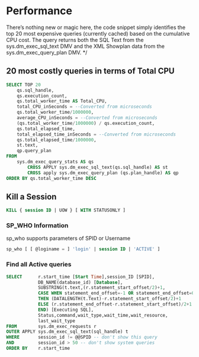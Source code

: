 # Performance

There’s nothing new or magic here, the code snippet simply identifies the top 20 most expensive queries (currently cached) based on the cumulative CPU cost.
The query returns both the SQL Text from the sys.dm_exec_sql_text DMV and the XML Showplan data from the sys.dm_exec_query_plan DMV. */

## 20 most costly queries in terms of Total CPU
```SQL
SELECT TOP 20
    qs.sql_handle,
    qs.execution_count,
    qs.total_worker_time AS Total_CPU,
    total_CPU_inSeconds = --Converted from microseconds
    qs.total_worker_time/1000000,
    average_CPU_inSeconds = --Converted from microseconds
    (qs.total_worker_time/1000000) / qs.execution_count,
    qs.total_elapsed_time,
    total_elapsed_time_inSeconds = --Converted from microseconds
    qs.total_elapsed_time/1000000,
    st.text,
    qp.query_plan
FROM
    sys.dm_exec_query_stats AS qs
        CROSS APPLY sys.dm_exec_sql_text(qs.sql_handle) AS st
        CROSS apply sys.dm_exec_query_plan (qs.plan_handle) AS qp
ORDER BY qs.total_worker_time DESC
```

## Kill a Session
```SQL
KILL { session ID | UOW } [ WITH STATUSONLY ]
```

### SP_WHO Information
sp_who supports parameters of SPID or Username
```SQL
sp_who [ [ @loginame = ] 'login' | session ID | 'ACTIVE' ]  
```

### Find all Active queries
```SQL
SELECT      r.start_time [Start Time],session_ID [SPID],
            DB_NAME(database_id) [Database],
            SUBSTRING(t.text,(r.statement_start_offset/2)+1,
            CASE WHEN statement_end_offset=-1 OR statement_end_offset=0
            THEN (DATALENGTH(t.Text)-r.statement_start_offset/2)+1
            ELSE (r.statement_end_offset-r.statement_start_offset)/2+1
            END) [Executing SQL],
            Status,command,wait_type,wait_time,wait_resource,
            last_wait_type
FROM        sys.dm_exec_requests r
OUTER APPLY sys.dm_exec_sql_text(sql_handle) t
WHERE       session_id != @@SPID -- don't show this query
AND         session_id > 50 -- don't show system queries
ORDER BY    r.start_time
```
